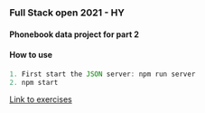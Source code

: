 ### Full Stack open 2021 - HY

#### Phonebook data project for part 2

#### How to use

```javascript 
1. First start the JSON server: npm run server
2. npm start
``` 

[Link to exercises](https://fullstackopen.com/osa2/palvelimella_olevan_datan_muokkaaminen#tehtavat-2-15-2-18)
